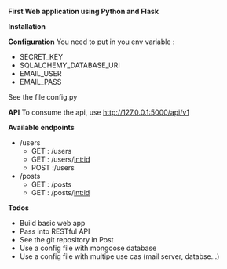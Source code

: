 **First Web application using Python and Flask**

**Installation**

**Configuration**
You need to put in you env variable :
- SECRET_KEY
- SQLALCHEMY_DATABASE_URI
- EMAIL_USER
- EMAIL_PASS

See the file config.py

**API**
To consume the api, use http://127.0.0.1:5000/api/v1

**Available endpoints**
- /users
    - GET : /users
    - GET : /users/<int:id>
    - POST :/users
- /posts
    -  GET : /posts
    - GET : /posts/<int:id>

**Todos**
- Build basic web app
- Pass into RESTful API
- See the git repository in Post
- Use a config file with mongoose database
- Use a config file with multipe use cas (mail server, databse...)
